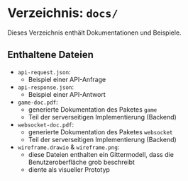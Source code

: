 # Verzeichnis: `docs/`
Dieses Verzeichnis enthält Dokumentationen und Beispiele.

## Enthaltene Dateien
- `api-request.json`:
  - Beispiel einer API-Anfrage
- `api-response.json`:
  - Beispiel einer API-Antwort
- `game-doc.pdf`:
  - generierte Dokumentation des Paketes `game`
  - Teil der serverseitigen Implementierung (Backend)
- `websocket-doc.pdf`:
  - generierte Dokumentation des Paketes `websocket`
  - Teil der serverseitigen Implementierung (Backend)
- `wireframe.drawio` & `wireframe.png`:
  - diese Dateien enthalten ein Gittermodell, dass die Benutzeroberfläche grob beschreibt
  - diente als visueller Prototyp